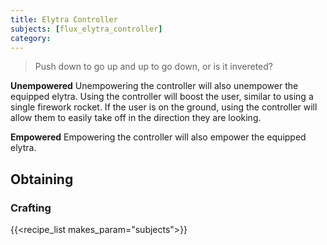 ```yaml
---
title: Elytra Controller
subjects: [flux_elytra_controller]
category: 
---
```

> Push down to go up and up to go down, or is it invereted?


**Unempowered**
Unempowering the controller will also unempower the equipped elytra. Using the controller will boost the user, similar to using a single firework rocket. If the user is on the ground, using the controller will allow them to easily take off in the direction they are looking.

**Empowered**
Empowering the controller will also empower the equipped elytra.


Obtaining
---------

### Crafting
{{<recipe_list makes_param="subjects">}}

